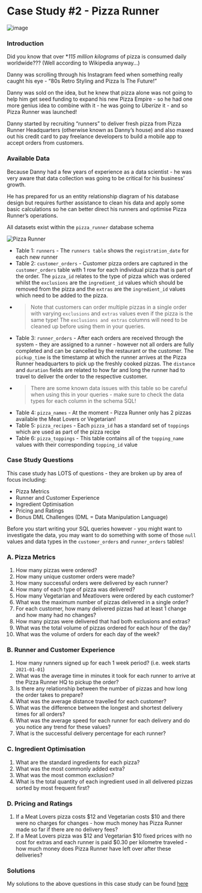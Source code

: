 # **Case Study #2 - Pizza Runner**
![image](https://user-images.githubusercontent.com/64780138/134556201-0a073b36-8220-41b7-a7f7-8d902d3eb89a.png)

### **Introduction**
Did you know that over **115 million kilograms* of pizza is consumed daily worldwide??? (Well according to Wikipedia anyway…)

Danny was scrolling through his Instagram feed when something really caught his eye - “80s Retro Styling and Pizza Is The Future!”

Danny was sold on the idea, but he knew that pizza alone was not going to help him get seed funding to expand his new Pizza Empire - so he had one more genius idea to combine with it - he was going to _Uberize_ it - and so Pizza Runner was launched!

Danny started by recruiting “runners” to deliver fresh pizza from Pizza Runner Headquarters (otherwise known as Danny’s house) and also maxed out his credit card to pay freelance developers to build a mobile app to accept orders from customers.

### **Available Data**
Because Danny had a few years of experience as a data scientist - he was very aware that data collection was going to be critical for his business’ growth.

He has prepared for us an entity relationship diagram of his database design but requires further assistance to clean his data and apply some basic calculations so he can better direct his runners and optimise Pizza Runner’s operations.

All datasets exist within the `pizza_runner` database schema 

![Pizza Runner](https://user-images.githubusercontent.com/64780138/134556662-951a4445-109a-4ca3-9a10-6d49438f6f26.png)

* Table 1: `runners` - The `runners table` shows the `registration_date` for each new runner
* Table 2: `customer_orders` - Customer pizza orders are captured in the `customer_orders` table with 1 row for each individual pizza that is part of the order. The `pizza_id` relates to the type of pizza which was ordered whilst the `exclusions` are the `ingredient_id` values which should be removed from the pizza and the `extras` are the `ingredient_id` values which need to be added to the pizza.
* > Note that customers can order multiple pizzas in a single order with varying `exclusions` and `extras` values even if the pizza is the same type! The `exclusions and extras` columns will need to be cleaned up before using them in your queries.
* Table 3: `runner_orders` - After each orders are received through the system - they are assigned to a runner - however not all orders are fully completed and can be cancelled by the restaurant or the customer. The `pickup_time` is the timestamp at which the runner arrives at the Pizza Runner headquarters to pick up the freshly cooked pizzas. The `distance` and `duration` fields are related to how far and long the runner had to travel to deliver the order to the respective customer.
* > There are some known data issues with this table so be careful when using this in your queries - make sure to check the data types for each column in the schema SQL!
* Table 4: `pizza_names` - At the moment - Pizza Runner only has 2 pizzas available the Meat Lovers or Vegetarian!
* Table 5: `pizza_recipes` - Each `pizza_id` has a standard set of `toppings` which are used as part of the pizza recipe
* Table 6: `pizza_toppings` - This table contains all of the `topping_name` values with their corresponding `topping_id` value

### **Case Study Questions**
This case study has LOTS of questions - they are broken up by area of focus including:

* Pizza Metrics
* Runner and Customer Experience
* Ingredient Optimisation
* Pricing and Ratings
* Bonus DML Challenges (DML = Data Manipulation Language)

Before you start writing your SQL queries however - you might want to investigate the data, you may want to do something with some of those `null` values and data types in the `customer_orders` and `runner_orders` tables!

### **A. Pizza Metrics**
1. How many pizzas were ordered?
2. How many unique customer orders were made?
3. How many successful orders were delivered by each runner?
4. How many of each type of pizza was delivered?
5. How many Vegetarian and Meatlovers were ordered by each customer?
6. What was the maximum number of pizzas delivered in a single order?
7. For each customer, how many delivered pizzas had at least 1 change and how many had no changes?
8. How many pizzas were delivered that had both exclusions and extras?
9. What was the total volume of pizzas ordered for each hour of the day?
10. What was the volume of orders for each day of the week?

### **B. Runner and Customer Experience**
1. How many runners signed up for each 1 week period? (i.e. week starts `2021-01-01`)
2. What was the average time in minutes it took for each runner to arrive at the Pizza Runner HQ to pickup the order?
3. Is there any relationship between the number of pizzas and how long the order takes to prepare?
4. What was the average distance travelled for each customer?
5. What was the difference between the longest and shortest delivery times for all orders?
6. What was the average speed for each runner for each delivery and do you notice any trend for these values?
7. What is the successful delivery percentage for each runner?

### **C. Ingredient Optimisation**
1. What are the standard ingredients for each pizza?
2. What was the most commonly added extra?
3. What was the most common exclusion?
4. What is the total quantity of each ingredient used in all delivered pizzas sorted by most frequent first?

### **D. Pricing and Ratings**
1. If a Meat Lovers pizza costs $12 and Vegetarian costs $10 and there were no charges for changes - how much money has Pizza Runner made so far if there are no delivery fees?
2. If a Meat Lovers pizza was $12 and Vegetarian $10 fixed prices with no cost for extras and each runner is paid $0.30 per kilometre traveled - how much money does Pizza Runner have left over after these deliveries?

### **Solutions**
My solutions to the above questions in this case study can be found [here](https://github.com/dchij/SQL-Projects/tree/main/8%20weeks%20SQL%20challenge/Week%202)
